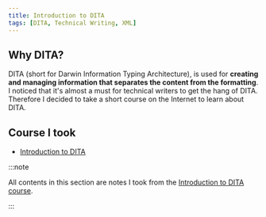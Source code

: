 ```yaml
---
title: Introduction to DITA
tags: [DITA, Technical Writing, XML]
---
```


## Why DITA?

DITA (short for Darwin Information Typing Architecture), is used for **creating and managing information that separates the content from the formatting**. I noticed that it's almost a must for technical writers to get the hang of DITA. Therefore I decided to take a short course on the Internet to learn about DITA.

## Course I took

- [Introduction to DITA](https://learningdita.com/courses/introduction-to-dita/)

:::note

All contents in this section are notes I took from the [Introduction to DITA course](https://learningdita.com/courses/introduction-to-dita/).

:::
